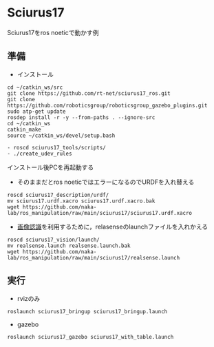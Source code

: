 # Sciurus17

Sciurus17をros noeticで動かす例

## 準備
- インストール
```
cd ~/catkin_ws/src
git clone https://github.com/rt-net/sciurus17_ros.git
git clone https://github.com/roboticsgroup/roboticsgroup_gazebo_plugins.git
sudo atp-get update
rosdep install -r -y --from-paths . --ignore-src
cd ~/catkin_ws
catkin_make
source ~/catkin_ws/devel/setup.bash

- roscd sciurus17_tools/scripts/
- ./create_udev_rules
```
インストール後PCを再起動する

- そのままだとros noeticではエラーになるのでURDFを入れ替える
```
roscd sciurus17_description/urdf/
mv sciurus17.urdf.xacro sciurus17.urdf.xacro.bak
wget https://github.com/naka-lab/ros_manipulation/raw/main/sciurus17/sciurus17.urdf.xacro
```

- [画像認識](https://github.com/naka-lab/ros_vision)を利用するために，relasenseのlaunchファイルを入れかえる
```
roscd sciurus17_vision/launch/
mv realsense.launch realsense.launch.bak
wget https://github.com/naka-lab/ros_manipulation/raw/main/sciurus17/realsense.launch
```

## 実行
- rvizのみ
```
roslaunch sciurus17_bringup sciurus17_bringup.launch
```

- gazebo
```
roslaunch sciurus17_gazebo sciurus17_with_table.launch
```
